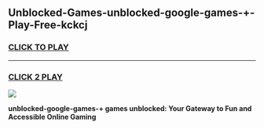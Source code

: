 
## Unblocked-Games-unblocked-google-games-+-Play-Free-kckcj
<h3>
<a href="https://premium76.site?title=unblocked-google-games-+&ref=10A">CLICK TO PLAY</a></h3>
<hr>

<h3>
<a href="https://premium76.site?title=unblocked-google-games-+&ref=10A">CLICK 2 PLAY</a>
  
</h3>

<a href="https://premium76.site?title=unblocked-google-games-+&ref=10A"><img src="https://clearcache.store/games.png"></a>


**unblocked-google-games-+ games unblocked: Your Gateway to Fun and Accessible Online Gaming**
